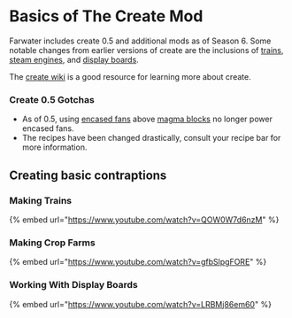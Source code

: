 # Basics of The Create Mod

Farwater includes create 0.5 and additional mods as of Season 6. Some notable changes from earlier versions of create are the inclusions of [trains](https://create.fandom.com/wiki/Trains), [steam engines](https://create.fandom.com/wiki/Steam\_Engine), and [display boards](https://create.fandom.com/wiki/Display\_Board).

The [create wiki](https://create.fandom.com/wiki/Create\_Mod\_Wiki) is a good resource for learning more about create.

### Create 0.5 Gotchas

* As of 0.5, using [encased fans](https://create.fandom.com/wiki/Encased\_Fan) above [magma blocks](https://minecraft.fandom.com/wiki/Magma\_Block) no longer power encased fans.
* The recipes have been changed drastically, consult your recipe bar for more information.

## Creating basic contraptions

### Making Trains

{% embed url="https://www.youtube.com/watch?v=QOW0W7d6nzM" %}

### Making Crop Farms

{% embed url="https://www.youtube.com/watch?v=gfbSlpgFORE" %}

### Working With Display Boards

{% embed url="https://www.youtube.com/watch?v=LRBMj86em60" %}
